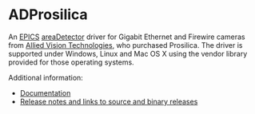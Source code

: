 ADProsilica
===========
An 
[EPICS](http://www.aps.anl.gov/epics/) 
[areaDetector](https://github.com/areaDetector/areaDetector/blob/master/README.md) 
driver for Gigabit Ethernet and Firewire cameras from 
[Allied Vision Technologies](https://www.alliedvision.com),
who purchased Prosilica. 
The driver is supported under Windows, Linux and Mac OS X using the 
vendor library provided for those operating systems.

Additional information:
* [Documentation](https://areadetector.github.io/master/ADProsilica/ADProsilica.html)
* [Release notes and links to source and binary releases](RELEASE.md)
